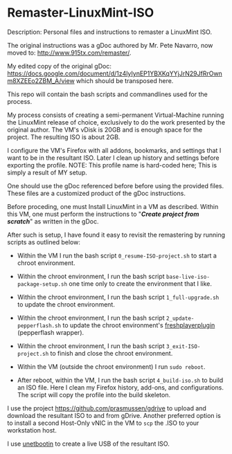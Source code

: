 # Remaster-LinuxMint-ISO
Description: Personal files and instructions to remaster a LinuxMint ISO.

The original instructions was a gDoc authored by Mr. Pete Navarro, now moved to: http://www.915tx.com/remaster/.

My edited copy of the original gDoc: https://docs.google.com/document/d/1z4lyIynEP1YBXKqYYjJrN29JfRrOwnm8XZEEo2ZBM_A/view which should be transposed here.

This repo will contain the bash scripts and commandlines used for the process.

My process consists of creating a semi-permanent Virtual-Machine running the LinuxMint release of choice, exclusively to do the work presented by the original author.  The VM's vDisk is 20GB and is enough space for the project.  The resulting ISO is about 2GB.

I configure the VM's Firefox with all addons, bookmarks, and settings that I want to be in the resultant ISO.  Later I clean up history and settings before exporting the profile.  NOTE: This profile name is hard-coded here; This is simply a result of MY setup.

One should use the gDoc referenced before before using the provided files.  These files are a customized product of the gDoc instructions.

Before proceding, one must Install LinuxMint in a VM as described.  Within this VM, one must perform the instructions to "__*Create project from scratch*__" as written in the gDoc.

After such is setup, I have found it easy to revisit the remastering by running scripts as outlined below:

* Within the VM I run the bash script `0_resume-ISO-project.sh` to start a chroot environment.

* Within the chroot environment, I run the bash script `base-live-iso-package-setup.sh` one time only to create the environment that I like.

* Within the chroot environment, I run the bash script `1_full-upgrade.sh` to update the chroot environment.

* Within the chroot environment, I run the bash script `2_update-pepperflash.sh` to update the chroot environment's [freshplayerplugin](https://github.com/i-rinat/freshplayerplugin) (pepperflash wrapper).

* Within the chroot environment, I run the bash script `3_exit-ISO-project.sh` to finish and close the chroot environment.

* Within the VM (outside the chroot environment) I run `sudo reboot`.

* After reboot, within the VM, I run the bash script `4_build-iso.sh` to build an ISO file.  Here I clean my Firefox history, add-ons, and configurations.  The script will copy the profile into the build skeleton.

I use the project https://github.com/prasmussen/gdrive to upload and download the resultant ISO to and from gDrive.  Another preferred option is to install a second Host-Only vNIC in the VM to `scp` the .ISO to your workstation host.

I use [unetbootin](https://unetbootin.github.io/) to create a live USB of the resultant ISO.
